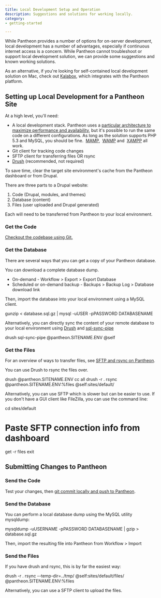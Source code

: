 ```yaml
---
title: Local Development Setup and Operation
description: Suggestions and solutions for working locally.
category:
- getting-started

---
```


While Pantheon provides a number of options for on-server development, local development has a number of advantages, especially if continuous internet access is a concern. While Pantheon cannot troubleshoot or support local development solution, we can provide some suggestions and known working solutions.  



As an alternative, if you're looking for self-contained local development solution on Mac, check out [Kalabox](http://www.kalamuna.com/products/kalabox), which integrates with the Pantheon platform.

## Setting up Local Development for a Pantheon Site

At a high level, you'll need:

- A local development stack. Pantheon uses a [particular architecture to maximize performance and availability](/documentation/advanced-topics/all-about-application-containers/), but it's possible to run the same code on a different configurations. As long as the solution supports PHP 5.3 and MySQL, you should be fine.  [MAMP](http://www.mamp.info/),  [WAMP](http://www.wampserver.com/) and  [XAMPP](http://www.apachefriends.org/en/xampp.html) all work.
- Git client for tracking code changes
- SFTP client for transferring files OR rsync
- [Drush](/documentation/advanced-topics/drush-command-line-utility/) (recommended, not required)

To save time, clear the target site environment's cache from the Pantheon dashboard or from Drupal.

There are three parts to a Drupal website:

1. Code (Drupal, modules, and themes)
2. Database (content)
3. Files (user uploaded and Drupal generated)

Each will need to be transferred from Pantheon to your local environment.

### Get the Code

[Checkout the codebase using Git.](/documentation/getting-started/starting-with-git/)

### Get the Database

There are several ways that you can get a copy of your Pantheon database.

You can download a complete database dump.

- On-demand - Workflow > Export > Export Database
- Scheduled or on-demand backup - Backups > Backup Log > Database download link

Then, import the database into your local environment using a MySQL client.

gunzip < database.sql.gz | mysql -uUSER -pPASSWORD DATABASENAME

Alternatively, you can directly sync the content of your remote database to your local environment using [Drush](http://drush.org) and [sql-sync-pipe](https://drupal.org/project/drush_sql_sync_pipe)

drush sql-sync-pipe @pantheon.SITENAME.ENV @self

### Get the Files

For an overview of ways to transfer files, see [SFTP and rsync on Pantheon](/documentation/advanced-topics/rsync-and-sftp/).

You can use Drush to rsync the files over.

drush @pantheon.SITENAME.ENV cc all
drush -r . rsync @pantheon.SITENAME.ENV:%files @self:sites/default/

Alternatively, you can use SFTP which is slower but can be easier to use. If you don't have a GUI client like FileZilla, you can use the command line:

cd sites/default
# Paste SFTP connection info from dashboard
get -r files
exit

## Submitting Changes to Pantheon

### Send the Code

Test your changes, then [git commit locally and push to Pantheon](/documentation/getting-started/starting-with-git/).

### Send the Database

You can perform a local database dump using the MySQL utility mysqldump:

mysqldump -uUSERNAME -pPASSWORD DATABASENAME | gzip > database.sql.gz

Then, import the resulting file into Pantheon from Workflow > Import

### Send the Files

If you have drush and rsync, this is by far the easiest way:

drush -r . rsync --temp-dir=../tmp/ @self:sites/default/files/ @pantheon.SITENAME.ENV:%files

Alternatively, you can use a SFTP client to upload the files.
